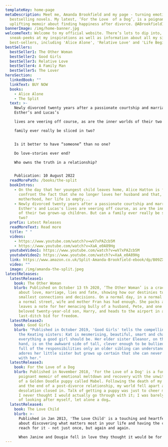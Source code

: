```yaml
---
templateKey: home-page
metaDescription: Meet me, Amanda Brookfield and my page - turning emotional
  bestselling novels. My latest, ‘For the Love  of a Dog’, is a poignant,
  uplifting memoir about finding happiness after divorce. @ABrookfield1
bannerImage: /img/home-banner.jpg
welcomeText: Welcome to my official website. There’s lots to dip into, with
  sneak-peeks at my inspirations as well as information about all my sixteen
  best-sellers, including 'Alice Alone', 'Relative Love' and 'Life Begins'.
bestSellers:
  bestSeller1: The Other Woman
  bestSeller2: Good Girls
  bestSeller3: Relative Love
  bestSeller4: A Family Man
  bestSeller5: The Lover
heroSection:
  linkedBook: ""
  linkText: BUY NOW
  books:
    - Alice Alone
    - The Split
  text: >-
    Newly divorced twenty years after a passionate courtship and marriage,
    Esther’s and Lucas’s

    lives are veering off course, as are the inner worlds of their two grown-up children. But can a

    family ever really be sliced in two?


    Is it better to have “someone” than no one?

    Do love-stories ever end?

    Who owns the truth in a relationship?


    Publication: 10 August 2022
  readMorePath: /books/the-split
  bookIntros:
    - On the day that her youngest child leaves home, Alice Hatton is forced to
      confront the fact that she no longer loves her husband and that, without
      motherhood, her life is empty...
    - Newly divorced twenty years after a passionate courtship and marriage,
      Esther's and Lucas's lives are veering off course, as are the inner worlds
      of their two grown-up children. But can a family ever really be sliced in
      two?
  prefix: Latest Releases
  readMoreText: Read more
  title: " "
  videos:
    - https://www.youtube.com/watch?v=wV7xPAZcb5M
    - https://www.youtube.com/watch?v=XaA_e0A89Hg
  youtubeVideo1: https://www.youtube.com/watch?v=wV7xPAZcb5M
  youtubeVideo2: https://www.youtube.com/watch?v=XaA_e0A89Hg
  link: https://www.amazon.co.uk/Split-Amanda-Brookfield-ebook/dp/B09ZXP7WGR
  video: ""
  image: /img/amanda-the-split.jpeg
latestReleases:
  latestRelease1:
    book: The Other Woman
    blurb: Published on October 13 th 2020, ‘The Other Woman’ is a crackling story
      about love, marriage, lies and fate, showing how our destinies turn on the
      smallest connections and decisions. On a normal day, in a normal house, on
      a normal street, wife and mother Fran has had enough. She packs a case,
      leaves a note for her menacing bully of a husband, Pete, and one for her
      beloved twenty-year-old son, Harry, and heads to the airport in a
      last-ditch bid for freedom.
  latestRelease2:
    book: Good Girls
    blurb: "Published in October 2019, 'Good Girls' tells the compelling story of
      the Keating sisters: Kat is mesmerising, beautiful, smart and charming -
      everything a good girl should be. Her elder sister Eleanor, on the other
      hand, is on the awkward side of tall, clever enough to be bullied, and
      full of the responsibilities only an older sibling can understand. She
      adores her little sister but grows up certain that she can never compete
      with her."
  latestRelease3:
    book: For the Love of a Dog
    blurb: Published in November 2018, 'For the Love of a Dog' is a funny and
      poignant memoir of emotional meltdown and recovery with the unwitting aid
      of a Golden Doodle puppy called Mabel. Following the death of my mother
      and the end of a post-divorce relationship, my world fell apart and
      desolation closed in. Talk of getting a puppy was just to cheer myself up.
      I never thought I would actually go through with it; I was barely capable
      of looking after myself, let alone a dog…
  latestRelease4:
    book: The Love Child
    blurb: >-
      Published in Jan 2013, 'The Love Child' is a touching and heartfelt story
      about discovering what matters most in your life and having the courage to
      reach for it - not just once, but again and again.

      When Janine and Dougie fell in love they thought it would be for ever. Fifteen years later their relationship is well and truly over, their daughter Stevie their one remaining connection...
---
```

